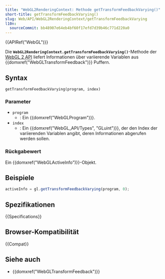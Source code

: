 ```yaml
---
title: "WebGL2RenderingContext: Methode getTransformFeedbackVarying()"
short-title: getTransformFeedbackVarying()
slug: Web/API/WebGL2RenderingContext/getTransformFeedbackVarying
l10n:
  sourceCommit: bb48907e64eb4bf60f17efd7d39b46c771d220a0
---
```


{{APIRef("WebGL")}}

Die **`WebGL2RenderingContext.getTransformFeedbackVarying()`**-Methode der [WebGL 2 API](/de/docs/Web/API/WebGL_API) liefert Informationen über variierende Variablen aus {{domxref("WebGLTransformFeedback")}} Puffern.

## Syntax

```js-nolint
getTransformFeedbackVarying(program, index)
```

### Parameter

- `program`
  - : Ein {{domxref("WebGLProgram")}}.
- `index`
  - : Ein {{domxref("WebGL_API/Types", "GLuint")}}, der den Index der variierenden Variablen angibt, deren Informationen abgerufen werden sollen.

### Rückgabewert

Ein {{domxref("WebGLActiveInfo")}}-Objekt.

## Beispiele

```js
activeInfo = gl.getTransformFeedbackVarying(program, 0);
```

## Spezifikationen

{{Specifications}}

## Browser-Kompatibilität

{{Compat}}

## Siehe auch

- {{domxref("WebGLTransformFeedback")}}
